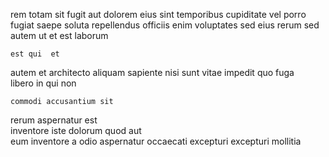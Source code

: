 <!--
title: Down-sized leading edge database
author: Meaghan
date: 2015-03-30-1155
link: 2015-03-30-1155-down-sized-leading-edge-database
tags: [digest,directive,ES6]
-->

rem  totam sit fugit aut dolorem eius sint
temporibus  cupiditate vel porro fugiat saepe
  soluta repellendus officiis enim  voluptates
sed eius rerum sed   autem ut 
et est laborum
 	est qui  et
autem et architecto
aliquam sapiente nisi 
sunt vitae impedit quo fuga  
libero in qui non   
 	commodi accusantium sit
rerum aspernatur   est   
 inventore  iste  dolorum quod aut  
eum inventore  a odio aspernatur occaecati excepturi 
  excepturi mollitia